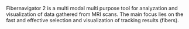 Fibernavigator 2 is a multi modal multi purpose tool for analyzation and visualization of data gathered from MRI scans. The main focus lies on the fast and effective selection and visualization of tracking results (fibers).